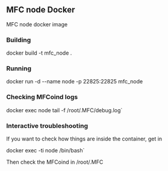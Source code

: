 ## MFC node Docker

MFC node docker image

### Building

docker build -t mfc_node .

### Running

docker run -d --name node -p 22825:22825 mfc_node

### Checking MFCoind logs

docker exec node tail -f /root/.MFC/debug.log`

### Interactive troubleshooting

If you want to check how things are inside the container, get in

docker exec -ti node /bin/bash`

Then check the MFCoind in /root/.MFC 
